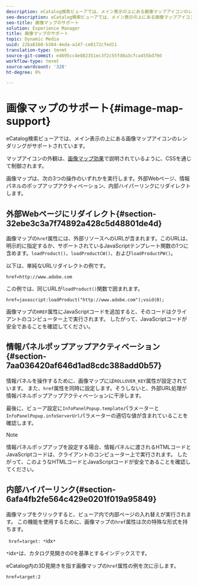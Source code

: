 ```yaml
---
description: eCatalog検索ビューアでは、メイン表示の上にある画像マップアイコンのレンダリングがサポートされています。
seo-description: eCatalog検索ビューアでは、メイン表示の上にある画像マップアイコンのレンダリングがサポートされています。
seo-title: 画像マップのサポート
solution: Experience Manager
title: 画像マップのサポート
topic: Dynamic Media
uuid: 22ba8168-b384-4eda-a147-ce8172cfed11
translation-type: tm+mt
source-git-commit: e4695cc4e882351ec3f2c55fd8a3cfca455bd79d
workflow-type: tm+mt
source-wordcount: '328'
ht-degree: 0%

---
```



# 画像マップのサポート{#image-map-support}

eCatalog検索ビューアでは、メイン表示の上にある画像マップアイコンのレンダリングがサポートされています。

マップアイコンの外観は、[画像マップ効果](../../c-html5-s7-aem-asset-viewers/c-html5-20-ecatalog-viewer-about/c-html5-20-ecatalog-viewer-customizingviewer/r-html5-ecatalog-viewer-20-customize-imagemapeffect.md#reference-261df27d1ed145c882b26b88e33a0289)で説明されているように、CSSを通じて制御されます。

画像マップは、次の3つの操作のいずれかを実行します。外部Webページ、情報パネルのポップアップアクティベーション、内部ハイパーリンクにリダイレクトします。

## 外部Webページにリダイレクト{#section-32ebe3c3a7f74892a428c5d48801de4d}

画像マップの`href`属性には、外部リソースへのURLが含まれます。このURLは、明示的に指定するか、サポートされているJavaScriptテンプレート関数の1つに含めます。`loadProduct()`、`loadProductCW()`、および`loadProductPW()`。

以下は、単純なURLリダイレクトの例です。

`href=http://www.adobe.com`

この例では、同じURLが`loadProduct()`関数で囲まれます。

`href=javascript:loadProduct("http://www.adobe.com");void(0);`

画像マップの`HREF`属性にJavaScriptコードを追加すると、そのコードはクライアントのコンピューター上で実行されます。 したがって、JavaScriptコードが安全であることを確認してください。

## 情報パネルポップアップアクティベーション{#section-7aa036420af646d1ad8cdc388add0b57}

情報パネルを操作するために、画像マップには`ROLLOVER_KEY`属性が設定されています。 また、`href`属性を同時に設定します。そうしないと、外部URL処理が情報パネルポップアップアクティベーションに干渉します。

最後に、ビューア設定に`InfoPanelPopup.template`パラメーターと`InfoPanelPopup.infoServerUrl`パラメーターの適切な値が含まれていることを確認します。

>[!NOTE]
>
>情報パネルポップアップを設定する場合、情報パネルに渡されるHTMLコードとJavaScriptコードは、クライアントのコンピューター上で実行されます。 したがって、このようなHTMLコードとJavaScriptコードが安全であることを確認してください。

## 内部ハイパーリンク{#section-6afa4fb2fe564c429e0201f019a95849}

画像マップをクリックすると、ビューア内で内部ページの入れ替えが実行されます。 この機能を使用するために、画像マップの`href`属性は次の特殊な形式を持ちます。

` href=target: *`idx`*`

`*`idx`*`は、カタログ見開きの0を基準とするインデックスです。

eCatalog内の3D見開きを指す画像マップの`href`属性の例を次に示します。

`href=target:2`
